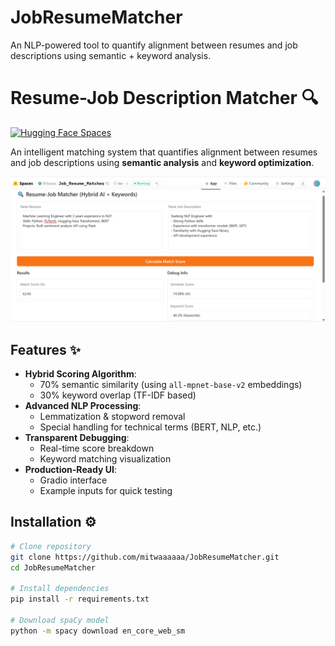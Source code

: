 # JobResumeMatcher
An NLP-powered tool to quantify alignment between resumes and job descriptions using semantic + keyword analysis.
# Resume-Job Description Matcher 🔍

[![Hugging Face Spaces](https://img.shields.io/badge/🤗%20Hugging%20Face-Spaces-blue)](https://huggingface.co/spaces/MItwaa/Job_Resume_Matcher)

An intelligent matching system that quantifies alignment between resumes and job descriptions using **semantic analysis** and **keyword optimization**.

![Demo Screenshot](image.png) 

## Features ✨

- **Hybrid Scoring Algorithm**:
  - 70% semantic similarity (using `all-mpnet-base-v2` embeddings)
  - 30% keyword overlap (TF-IDF based)
- **Advanced NLP Processing**:
  - Lemmatization & stopword removal
  - Special handling for technical terms (BERT, NLP, etc.)
- **Transparent Debugging**:
  - Real-time score breakdown
  - Keyword matching visualization
- **Production-Ready UI**:
  - Gradio interface
  - Example inputs for quick testing

## Installation ⚙️

```bash
# Clone repository
git clone https://github.com/mitwaaaaaa/JobResumeMatcher.git
cd JobResumeMatcher

# Install dependencies
pip install -r requirements.txt

# Download spaCy model
python -m spacy download en_core_web_sm

